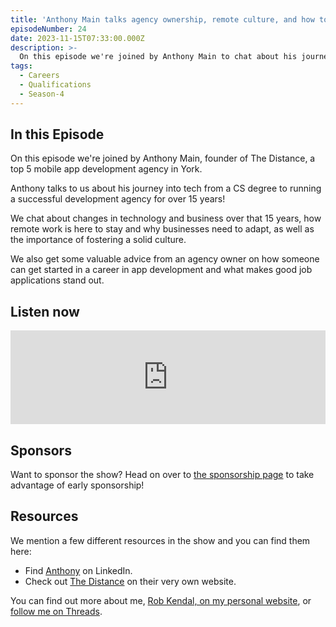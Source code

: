 ```yaml
---
title: 'Anthony Main talks agency ownership, remote culture, and how to land a role in a winning mobile app agency'
episodeNumber: 24
date: 2023-11-15T07:33:00.000Z
description: >-
  On this episode we're joined by Anthony Main to chat about his journey into tech from a CS degree to running a successful development agency for over 15 years!
tags:
  - Careers
  - Qualifications
  - Season-4
---
```


## In this Episode

On this episode we're joined by Anthony Main, founder of ⁠The Distance⁠, a top 5 mobile app development agency in York.

Anthony talks to us about his journey into tech from a CS degree to running a successful development agency for over 15 years!

We chat about changes in technology and business over that 15 years, how remote work is here to stay and why businesses need to adapt, as well as the importance of fostering a solid culture.

We also get some valuable advice from an agency owner on how someone can get started in a career in app development and what makes good job applications stand out.

## Listen now

<iframe src="https://podcasters.spotify.com/pod/show/the-front-end/embed/episodes/Anthony-Main-talks-agency-ownership--remote-culture--and-how-to-land-a-role-in-a-winning-mobile-app-agency-e2bl5nc/a-a2t7v6u" height="auto" width="100%" frameborder="0" scrolling="no"></iframe>

## Sponsors

Want to sponsor the show? Head on over to [the sponsorship page](/sponsorship) to take advantage of early sponsorship!

## Resources

We mention a few different resources in the show and you can find them here:

- Find [Anthony](https://www.linkedin.com/in/anthonymain/) on LinkedIn.
- Check out [The Distance](https://thedistance.co.uk/) on their very own website.

You can find out more about me, [Rob Kendal, on my personal website](https://robkendal.co.uk), or [follow me on Threads](https://www.threads.net/@kendalmintcode).
